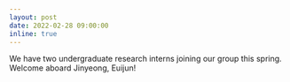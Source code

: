 ```yaml
---
layout: post
date: 2022-02-28 09:00:00
inline: true
---
```


<!-- [BWA-MEME](https://academic.oup.com/bioinformatics/advance-article/doi/10.1093/bioinformatics/btac137/6543607) was accepted to Bioinformatics'22. -->

We have two undergraduate research interns joining our group this spring. Welcome aboard Jinyeong, Euijun!
